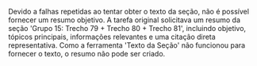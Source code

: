 Devido a falhas repetidas ao tentar obter o texto da seção, não é possível fornecer um resumo objetivo. A tarefa original solicitava um resumo da seção 'Grupo 15: Trecho 79 + Trecho 80 + Trecho 81', incluindo objetivo, tópicos principais, informações relevantes e uma citação direta representativa. Como a ferramenta 'Texto da Seção' não funcionou para fornecer o texto, o resumo não pode ser criado.